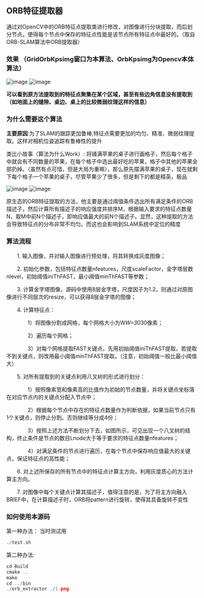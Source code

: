 ## ORB特征提取器
通过对OpenCV中的ORB特征点提取类进行修改，对图像进行分块提取，而后划分节点，使得每个节点中保存的特征点性能是该节点所有特征点中最好的。（取自ORB-SLAM算法中ORB提取器）

### 效果 （GridOrbKpsimg窗口为本算法、OrbKpsimg为Opencv本体算法）
![image](https://github.com/null-goudan/ORB_Extractor/assets/74131166/4f32b224-544c-4853-a169-a2f3dcd05e98)
![image](https://github.com/null-goudan/ORB_Extractor/assets/74131166/7fc49487-e38d-41df-8799-a7a1a186d652)

**可以看到原方法提取到的特征点聚集在某个区域，甚至有些边角信息没有提取到（如地面上的缝隙、桌边、桌上的比较微弱纹理这样的信息）**

### 为什么需要这个算法

**主要原因**:为了SLAM的跟踪更加鲁棒,特征点需要更加的均匀、精准、微弱纹理提取。这样对相机位姿追踪有鲁棒性的提升

类比小故事（算法为什么Work）:
将铺满苹果的桌子进行画格子，然后每个格子中就会有不同数量的苹果，在每个格子中选出最好吃的苹果，格子中其他的苹果全部扔掉。（虽然有点可惜，但是大局为重嘛），那么原先摆满苹果的桌子，现在就剩下每个格子一个苹果的桌子，尽管苹果少了很多，但是剩下的都是精英，极品

![image](https://github.com/null-goudan/ORB_Extractor/assets/74131166/d7e20eef-d199-49a8-b315-f614149cbaed)
![image](https://github.com/null-goudan/ORB_Extractor/assets/74131166/568d0891-8622-4ae8-95cd-4efebc14fdb7)

原生态的ORB特征提取的方法，他主要是通过阈值条件选出所有满足条件的ORB描述子，然后计算所有描述子的响应强度并排序M，根据输入要求的特征点数量N，取M中前N个描述子，即响应值最大的前N个描述子。显然，这种提取的方法会导致特征点的分布非常不均匀。而这也会影响到SLAM系统中定位的精度

### 算法流程

　　1. 输入图像，并对输入图像进行预处理，将其转换成灰度图像；

　　2. 初始化参数，包括特征点数量nfeatures，尺度scaleFactor，金字塔层数nlevel，初始阈值iniThFAST，最小阈值minThFAST等参数；

　　3. 计算金字塔图像，源码中使用8层金字塔，尺度因子为1.2，则通过对原图像进行不同层次的resize，可以获得8层金字塔的图像；

　　4. 计算特征点：

　　　　1）将图像分割成网格，每个网格大小为W*W=30*30像素；

　　　　2）遍历每个网格；

　　　　3）对每个网格提取FAST关键点，先用初始阈值iniThFAST提取，若提取不到关键点，则改用最小阈值minThFAST提取。（注意，初始阈值一般比最小阈值大）

　　5. 对所有提取到的关键点利用八叉树的形式进行划分：

　　　　1）按照像素宽和像素高的比值作为初始的节点数量，并将关键点坐标落在对应节点内的关键点分配入节点中；

　　　　2）根据每个节点中存在的特征点数量作为判断依据，如果当前节点只有1个关键点，则停止分割。否则继续等分成4份；

　　　　3）按照上述方法不断划分下去，如图所示，可见出现一个八叉树的结构，终止条件是节点的数目Lnode大于等于要求的特征点数量nfeatures；

　　　　4）对满足条件的节点进行遍历，在每个节点中保存响应值最大的关键点，保证特征点的高性能；

　　6. 对上述所保存的所有节点中的特征点计算主方向，利用灰度质心的方法计算主方向。

　　7. 对图像中每个关键点计算其描述子，值得注意的是，为了将主方向融入BRIEF中，在计算描述子时，ORB将pattern进行旋转，使得其具备旋转不变性

### 如何使用本源码
第一种办法： 当时测试用

```c
./test.sh
```
第二种办法:
```c
cd Build
cmake ..
make
cd ../bin
./orb_extractor ./1.png
```
  
